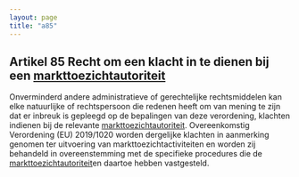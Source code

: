 ```yaml
---
layout: page
title: "a85"
---
```


## Artikel 85 Recht om een klacht in te dienen bij een [markttoezichtautoriteit](a3.md#^mta)

Onverminderd andere administratieve of gerechtelijke rechtsmiddelen kan elke natuurlijke of rechtspersoon die redenen heeft om van mening te zijn dat er inbreuk is gepleegd op de bepalingen van deze verordening, klachten indienen bij de relevante [markttoezichtautoriteit](a3.md#^mta).
Overeenkomstig Verordening (EU) 2019/1020 worden dergelijke klachten in aanmerking genomen ter uitvoering van markttoezichtactiviteiten en worden zij behandeld in overeenstemming met de specifieke procedures die de [markttoezichtautoriteit](a3.md#^mta)en daartoe hebben vastgesteld.